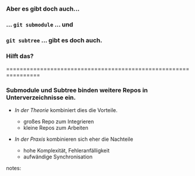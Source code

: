 <!-- .slide: data-background-image="07/modules.png" -->

### Aber es gibt doch auch...

### ... **`git submodule`** ... und
### **`git subtree`** ... gibt es doch auch.
### **Hilft das?**


================================================================


### Submodule und Subtree binden weitere Repos in Unterverzeichnisse ein.

 * *In der Theorie* kombiniert dies die Vorteile.
   - großes Repo zum Integrieren
   - kleine Repos zum Arbeiten
 
 * *In der Praxis* kombinieren sich eher die Nachteile
   - hohe Komplexität, Fehleranfälligkeit
   - aufwändige Synchronisation

notes:

